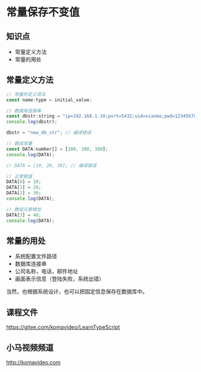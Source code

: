 常量保存不变值
=============

## 知识点

* 常量定义方法
* 常量的用处

## 常量定义方法

~~~js
// 常量的定义语法
const name:type = initial_value;

// 数据库连接串
const dbstr:string = "ip=192.168.1.10;port=5432;uid=xiaoma;pwd=12345678;";
console.log(dbstr);

dbstr = "new_db_str"; // 编译错误

// 数组常量
const DATA:number[] = [100, 200, 300];
console.log(DATA);

// DATA = [10, 20, 30]; // 编译错误

// 正常赋值
DATA[0] = 10;
DATA[1] = 20;
DATA[2] = 30;
console.log(DATA);

// 数组元素增加
DATA[3] = 40;
console.log(DATA);
~~~

## 常量的用处

+ 系统配置文件路径
+ 数据库连接串
+ 公司名称，电话，邮件地址
+ 画面表示信息（登陆失败，系统出错）

当然，也根据系统设计，也可以把固定信息保存在数据库中。

## 课程文件

https://gitee.com/komavideo/LearnTypeScript

## 小马视频频道

http://komavideo.com
